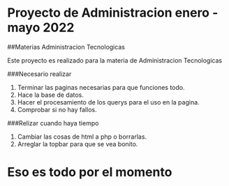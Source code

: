 # Proyecto de Administracion enero - mayo 2022

##Materias
Administracion Tecnologicas


Este proyecto es realizado para la materia de Administracion Tecnologicas


###Necesario realizar
1. Terminar las paginas necesarias para que funciones todo.
2. Hace la base de datos.
3. Hacer el procesamiento de los querys para el uso en la pagina.
4. Comprobar si no hay fallos.

###Relizar cuando haya tiempo
1. Cambiar las cosas de html a php o borrarlas.
2. Arreglar la topbar para que se vea bonito.


# Eso es todo por el momento 